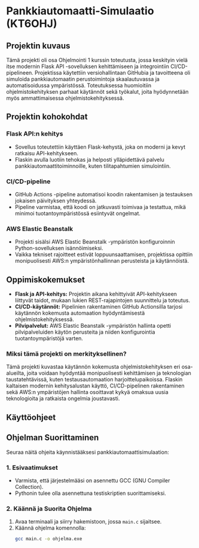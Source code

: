 # Pankkiautomaatti-Simulaatio (KT6OHJ)

## Projektin kuvaus

Tämä projekti oli osa Ohjelmointi 1 kurssin toteutusta, jossa keskityin vielä itse  modernin Flask API -sovelluksen kehittämiseen ja integrointiin CI/CD-pipelineen. Projektissa käytettiin versiohallintaan GitHubia ja tavoitteena oli simuloida pankkiautomaatin perustoimintoja skaalautuvassa ja automatisoidussa ympäristössä. Toteutuksessa huomioitiin ohjelmistokehityksen parhaat käytännöt sekä työkalut, joita hyödynnetään myös ammattimaisessa ohjelmistokehityksessä.

## Projektin kohokohdat

### Flask API:n kehitys
- Sovellus toteutettiin käyttäen Flask-kehystä, joka on moderni ja kevyt ratkaisu API-kehitykseen.
- Flaskin avulla luotiin tehokas ja helposti ylläpidettävä palvelu pankkiautomaattitoiminnoille, kuten tilitapahtumien simulointiin.

### CI/CD-pipeline
- GitHub Actions -pipeline automatisoi koodin rakentamisen ja testauksen jokaisen päivityksen yhteydessä.
- Pipeline varmistaa, että koodi on jatkuvasti toimivaa ja testattua, mikä minimoi tuotantoympäristössä esiintyvät ongelmat.

### AWS Elastic Beanstalk
- Projekti sisälsi AWS Elastic Beanstalk -ympäristön konfiguroinnin Python-sovelluksen isännöimiseksi.
- Vaikka tekniset rajoitteet estivät loppuunsaattamisen, projektissa opittiin monipuolisesti AWS:n ympäristönhallinnan perusteista ja käytännöistä.

## Oppimiskokemukset

- **Flask ja API-kehitys:** Projektin aikana kehittyivät API-kehitykseen liittyvät taidot, mukaan lukien REST-rajapintojen suunnittelu ja toteutus.
- **CI/CD-käytännöt:** Pipelinien rakentaminen GitHub Actionsilla tarjosi käytännön kokemusta automaation hyödyntämisestä ohjelmistokehityksessä.
- **Pilvipalvelut:** AWS Elastic Beanstalk -ympäristön hallinta opetti pilvipalveluiden käytön perusteita ja niiden konfigurointia tuotantoympäristöjä varten.



### Miksi tämä projekti on merkityksellinen?
Tämä projekti kuvastaa käytännön kokemusta ohjelmistokehityksen eri osa-alueilta, joita voidaan hyödyntää monipuolisesti kehittämisen ja teknologian taustatehtävissä, kuten testausautomaation harjoittelupaikoissa. Flaskin kaltaisen modernin kehitysalustan käyttö, CI/CD-pipelinen rakentaminen sekä AWS:n ympäristöjen hallinta osoittavat kykyä omaksua uusia teknologioita ja ratkaista ongelmia joustavasti.




## Käyttöohjeet

## Ohjelman Suorittaminen

Seuraa näitä ohjeita käynnistääksesi pankkiautomaattisimulaation:

### 1. Esivaatimukset
- Varmista, että järjestelmääsi on asennettu GCC (GNU Compiler Collection).
- Pythonin tulee olla asennettuna testiskriptien suorittamiseksi.

### 2. Käännä ja Suorita Ohjelma
1. Avaa terminaali ja siirry hakemistoon, jossa `main.c` sijaitsee.
2. Käännä ohjelma komennolla:
   ```bash
   gcc main.c -o ohjelma.exe


